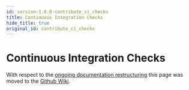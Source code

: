 ```yaml
---
id: version-1.8.0-contribute_ci_checks
title: Continuous Integration Checks
hide_title: true
original_id: contribute_ci_checks
---
```


# Continuous Integration Checks

With respect to the [ongoing documentation restructuring](https://github.com/magma/magma/issues/9848) this page was moved to the [Github Wiki](https://github.com/magma/magma/wiki/Contributing-Code).
